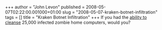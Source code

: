 +++
author = "John Levon"
published = 2008-05-07T02:22:00.001000+01:00
slug = "2008-05-07-kraken-botnet-infiltration"
tags = []
title = "Kraken Botnet Infiltration"
+++
If you had the [ability to
cleanse](http://dvlabs.tippingpoint.com/blog/2008/04/28/kraken-botnet-infiltration)
25,000 infected zombie home computers, would you?

